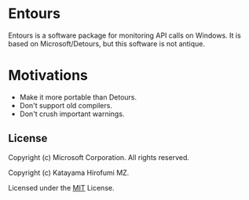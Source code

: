 # Entours

Entours is a software package for monitoring API calls on Windows.
It is based on Microsoft/Detours, but this software is not antique.

# Motivations

- Make it more portable than Detours.
- Don't support old compilers.
- Don't crush important warnings.

## License

Copyright (c) Microsoft Corporation. All rights reserved.

Copyright (c) Katayama Hirofumi MZ.

Licensed under the [MIT](LICENSE.txt) License.

